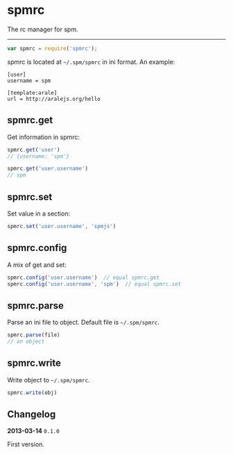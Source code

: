# spmrc

The rc manager for spm.

----


```js
var spmrc = require('spmrc');
```

spmrc is located at `~/.spm/spmrc` in ini format. An example:

```
[user]
username = spm

[template:arale]
url = http://aralejs.org/hello
```


## spmrc.get

Get information in spmrc:

```js
spmrc.get('user')
// {username: 'spm'}

spmrc.get('user.username')
// spm
```

## spmrc.set

Set value in a section:

```js
spmrc.set('user.username', 'spmjs')
```

## spmrc.config

A mix of get and set:

```js
spmrc.config('user.username')  // equal spmrc.get
spmrc.config('user.username', 'spm')  // equal spmrc.set
```

## spmrc.parse

Parse an ini file to object. Default file is `~/.spm/spmrc`.

```js
spmrc.parse(file)
// an object
```

## spmrc.write

Write object to `~/.spm/spmrc`.

```js
spmrc.write(obj)
```

## Changelog

**2013-03-14** `0.1.0`

First version.

